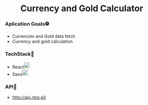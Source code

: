 <h1 align="center">
    Currency and Gold Calculator
</h1>

### Aplication Goals:soccer:
- Currencies and Gold data fetch
- Currency and gold calculation

### TechStack:hammer:
- React<a href="https://reactjs.org/" title="React"><img src="https://github.com/tomchen/stack-icons/blob/master/logos/react.svg" alt="React" width="21px" height="21px"></a>
- Sass<a href="https://sass-lang.com/" title="Sass"><img src="https://github.com/tomchen/stack-icons/blob/master/logos/sass.svg" alt="Sass" width="21px" height="21px"></a>

### API:twisted_rightwards_arrows:
- http://api.nbp.pl/
